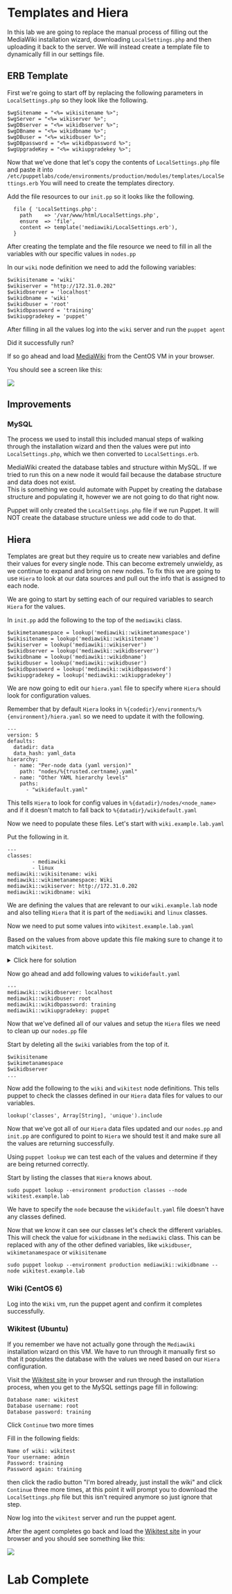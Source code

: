 # Templates and Hiera
In this lab we are going to replace the manual process of filling out the MediaWiki installation wizard, downloading `LocalSettings.php` and then uploading it back to the server.  We will instead create a template file to dynamically fill in our settings file. 

## ERB Template
First we're going to start off by replacing the following parameters in `LocalSettings.php` so they look like the following. 
```
$wgSitename = "<%= wikisitename %>";
$wgServer = "<%= wikiserver %>";
$wgDBserver = "<%= wikidbserver %>";
$wgDBname = "<%= wikidbname %>";
$wgDBuser = "<%= wikidbuser %>";
$wgDBpassword = "<%= wikidbpassword %>";
$wgUpgradeKey = "<%= wikiupgradekey %>";
```

Now that we've done that let's copy the contents of `LocalSettings.php` file and paste it into `/etc/puppetlabs/code/environments/production/modules/templates/LocalSettings.erb`
You will need to create the templates directory. 


Add the file resources to our `init.pp` so it looks like the following. 
```
  file { 'LocalSettings.php':
    path    => '/var/www/html/LocalSettings.php',
    ensure  => 'file',
    content => template('mediawiki/LocalSettings.erb'),
  }
```


After creating the template and the file resource we need to fill in all the variables with our specific values in `nodes.pp`

In our `wiki` node definition we need to add the following variables:
```
$wikisitename = 'wiki'
$wikiserver = "http://172.31.0.202"
$wikidbserver = 'localhost'
$wikidbname = 'wiki'
$wikidbuser = 'root'
$wikidbpassword = 'training'
$wikiupgradekey = 'puppet'
```

After filling in all the values log into the `wiki` server and run the `puppet agent`

Did it successfully run? 

If so go ahead and load [MediaWiki](http://172.31.0.202) from the CentOS VM in your browser. 

You should see a screen like this: 

![](index/01824572-8EF7-4C2A-9F81-E4BAE1ACE18A.png)

## Improvements
### MySQL 
The process we used to install this included manual steps of walking through the installation wizard and then the values were put into `LocalSettings.php`, which we then converted to `LocalSettings.erb`. 

MediaWiki created the database tables and structure within MySQL. If we tried to run this on a new node it would fail because the database structure and data does not exist.   
This is something we could automate with Puppet by creating the database structure and populating it, however we are not going to do that right now. 

Puppet will only created the `LocalSettings.php` file if we run Puppet. It will NOT create the database structure unless we add code to do that. 

## Hiera
Templates are great but they require us to create new variables and define their values for every single node.  This can become extremely unwieldy, as we continue to expand and bring on new nodes.  To fix this we are going to use `Hiera` to look at our data sources and pull out the info that is assigned to each node. 

We are going to start by setting each of our required variables to search `Hiera` for the values. 

In `init.pp` add the following to the top of the  `mediawiki` class.
```
$wikimetanamespace = lookup('mediawiki::wikimetanamespace')
$wikisitename = lookup('mediawiki::wikisitename')
$wikiserver = lookup('mediawiki::wikiserver')
$wikidbserver = lookup('mediawiki::wikidbserver')
$wikidbname = lookup('mediawiki::wikidbname')
$wikidbuser = lookup('mediawiki::wikidbuser')
$wikidbpassword = lookup('mediawiki::wikidbpassword')
$wikiupgradekey = lookup('mediawiki::wikiupgradekey')
```

We are now going to edit our `hiera.yaml` file to specify where `Hiera` should look for configuration values. 

Remember that by default `Hiera` looks in `%{codedir}/environments/%{environment}/hiera.yaml` so we need to update it with the following. 
```
---
version: 5
defaults:
  datadir: data
  data_hash: yaml_data
hierarchy:
  - name: "Per-node data (yaml version)"
    path: "nodes/%{trusted.certname}.yaml"
  - name: "Other YAML hierarchy levels"
    paths:
      - "wikidefault.yaml"
```

This tells `Hiera` to look for config values in `%{datadir}/nodes/<node_name>` and if it doesn't match to fall back to `%{datadir}/wikidefault.yaml`

Now we need to populate these files.   Let's start with `wiki.example.lab.yaml` 

Put the following in it. 
```
---
classes:
        - mediawiki
        - linux
mediawiki::wikisitename: wiki
mediawiki::wikimetanamespace: Wiki
mediawiki::wikiserver: http://172.31.0.202
mediawiki::wikidbname: wiki
```

We are defining the values that are relevant to our `wiki.example.lab` node and also telling `Hiera` that it is part of the `mediawiki` and `linux` classes. 

Now we need to put some values into `wikitest.example.lab.yaml`

Based on the values from above update this file making sure to change it to match `wikitest`. 



<details><summary>Click here for solution</summary>

<p>

<code>
- - - -
classes:
				- mediawiki
				- linux
mediawiki::wikisitename: wikitest
mediawiki::wikimetanamespace: Wikitest
mediawiki::wikiserver: http://172.31.0.203
mediawiki::wikidbname: wikitest

  </code>

</p>
</details>

Now go ahead and add following values to `wikidefault.yaml`
```
---
mediawiki::wikidbserver: localhost
mediawiki::wikidbuser: root
mediawiki::wikidbpassword: training
mediawiki::wikiupgradekey: puppet
```

Now that we've defined all of our values and setup the `Hiera` files we need to clean up our `nodes.pp` file

Start by deleting all the `$wiki` variables from the top of it. 
```
$wikisitename
$wikimetanamespace
$wikidbserver
...
```

Now add the following to the `wiki` and `wikitest` node definitions. 
This tells puppet to check the classes defined in our `Hiera` data files for values to our variables. 
```
lookup('classes', Array[String], 'unique').include
```



Now that we've got all of our `Hiera` data files updated and our `nodes.pp` and `init.pp` are configured to point to `Hiera`  we should test it and make sure all the values are returning successfully. 

Using `puppet lookup`  we can test each of the values and determine if they are being returned correctly. 

Start by listing the classes that `Hiera` knows about. 
```
sudo puppet lookup --environment production classes --node wikitest.example.lab
``` 

We have to specify the `node` because the `wikidefault.yaml` file doesn't have any classes defined. 

Now that we know it can see our classes let's check the different variables. This will check the value for `wikidbname` in the `mediawiki` class.   This can be replaced with any of the other defined variables, like `wikidbuser`, `wikimetanamespace` or `wikisitename`
```
sudo puppet lookup --environment production mediawiki::wikidbname --node wikitest.example.lab
```

### Wiki (CentOS 6) 
Log into the `Wiki` vm, run the puppet agent and confirm it completes successfully. 

### Wikitest (Ubuntu) 
If you remember we have not actually gone through the `Mediawiki` installation wizard on this VM.  We have to run through it manually first so that it populates the database with the values we need based on our `Hiera` configuration. 

Visit the [Wikitest site](http://172.31.0.203) in your browser and run through the installation process, when you get to the MySQL settings page fill in following: 
```
Database name: wikitest
Database username: root 
Database password: training
```

Click `Continue`  two more times

Fill in the following fields: 
```
Name of wiki: wikitest  
Your username: admin 
Password: training 
Password again: training 
```

then click the radio button "I'm bored already, just install the wiki" and click `Continue`  three more times, at this point it will prompt you to download the `LocalSettings.php` file but this isn't required anymore so just ignore that step. 

Now log into the `wikitest` server and run the puppet agent. 

After the agent completes go back and load the [Wikitest site](http://172.31.0.203) in your browser and you should see something like this: 

![](index/48914889-7C98-4441-931C-03BDD3875582.png)



# Lab Complete 


